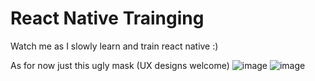 # React Native Trainging

Watch me as I slowly learn and train react native :)

As for now just this ugly mask (UX designs welcome)
![image](https://user-images.githubusercontent.com/28627408/139341859-00932086-2ca6-4959-86be-933ce7b01c61.png)
![image](https://user-images.githubusercontent.com/28627408/139341891-25573b89-ca09-4e03-b634-a85771c0a782.png)

